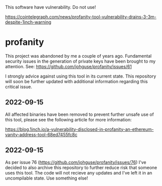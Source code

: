 This software have vulnerability. Do not use!

https://cointelegraph.com/news/profanity-tool-vulnerability-drains-3-3m-despite-1inch-warning


# profanity
This project was abandoned by me a couple of years ago. Fundamental security issues in the generation of private keys have been brought to my attention. See: https://github.com/johguse/profanity/issues/61

I strongly advice against using this tool in its current state. This repository will soon be further updated with additional information regarding this critical issue.

## 2022-09-15
All affected binaries have been removed to prevent further unsafe use of this tool, please see the following article for more information:

https://blog.1inch.io/a-vulnerability-disclosed-in-profanity-an-ethereum-vanity-address-tool-68ed7455fc8c

## 2022-09-15
As per issue 76 (https://github.com/johguse/profanity/issues/76) I've decided to also archive this repository to further reduce risk that someone uses this tool. The code will not recieve any updates and I've left it in an uncompilable state. Use something else!
